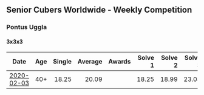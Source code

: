 ## Senior Cubers Worldwide - Weekly Competition
### Pontus Uggla

#### 3x3x3

| Date | Age | Single | Average | Awards | Solve 1 | Solve 2 | Solve 3 | Video |
| :--: | :--: | --: | --: | :--: | --: | --: | --: | :-- |
| [2020-02-03](../3x3x3/2020-02-03.md) | 40+ | 18.25 | 20.09 |  | 18.25 | 18.99 | 23.04 | [Link](https://www.facebook.com/pontusuggla/videos/10156642116836576/) |

